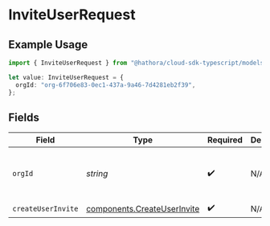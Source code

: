# InviteUserRequest

## Example Usage

```typescript
import { InviteUserRequest } from "@hathora/cloud-sdk-typescript/models/operations";

let value: InviteUserRequest = {
  orgId: "org-6f706e83-0ec1-437a-9a46-7d4281eb2f39",
};
```

## Fields

| Field                                                                      | Type                                                                       | Required                                                                   | Description                                                                | Example                                                                    |
| -------------------------------------------------------------------------- | -------------------------------------------------------------------------- | -------------------------------------------------------------------------- | -------------------------------------------------------------------------- | -------------------------------------------------------------------------- |
| `orgId`                                                                    | *string*                                                                   | :heavy_check_mark:                                                         | N/A                                                                        | org-6f706e83-0ec1-437a-9a46-7d4281eb2f39                                   |
| `createUserInvite`                                                         | [components.CreateUserInvite](../../models/components/createuserinvite.md) | :heavy_check_mark:                                                         | N/A                                                                        |                                                                            |